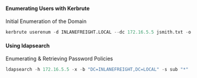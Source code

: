 #### Enumerating Users with Kerbrute

Initial Enumeration of the Domain

```python
kerbrute userenum -d INLANEFREIGHT.LOCAL --dc 172.16.5.5 jsmith.txt -o valid_ad_users
```

#### Using ldapsearch

Enumerating & Retrieving Password Policies

```python
ldapsearch -h 172.16.5.5 -x -b "DC=INLANEFREIGHT,DC=LOCAL" -s sub "*" | grep
```

